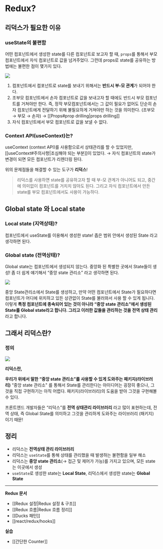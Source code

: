 # Redux?

## 리덕스가 필요한 이유

### useState의 불편함

어떤 컴포넌트에서 생성한 state를 다른 컴포넌트로 보고자 할 때, `props`를 통해서 부모 컴포넌트에서 자식 컴포넌트로 값을 넘겨주었다. 그런데 props로 state를 공유하는 방법에는 불편한 점이 몇가지 있다. 


![](https://i.imgur.com/cfYwlpL.png)

1. 컴포넌트에서 컴포넌트로 state를 보내기 위해서는 **반드시 부-모 관계**가 되어야 한다.
2. 조부모 컴포넌트에서 손자 컴포넌트로 값을 보내고자 할 때에도 반드시 부모 컴포넌트를 거쳐야만 한다. 즉, 정작 부모컴포넌트에서는 그 값이 필요가 없어도 단순히 손자 컴포넌트에게 전달하기 위해 불필요하게 거쳐야만 하는 것을 의미한다. (조부모 → 부모 → 손자)
   → [[Props#prop drilling|props drilling]]
3. 자식 컴포넌트에서 부모 컴포넌트로 값을 보낼 수 없다. 

### Context API(useContext)는?
useContext (context API)를 사용함으로서 상태관리를 할 수 있었지만, [[useContext#주의사항|조심해야 되는 부분]]이 있었다. → 자식 컴포넌트의 state가 변경이 되면 모든 컴포넌트가 리렌더링 된다.

위의 문제점들을 해결할 수 있는 도구가 **리덕스**!

> 리덕스를 사용하면 state를 공유하고자 할 때 부-모 관계가 아니어도 되고, 중간에 의미없이 컴포넌트를 거치치 않아도 된다. 그리고 자식 컴포넌트에서 만든 state를 부모 컴포넌트에서도 사용이 가능하다. 

## Global state 와 Local state

### Local state (지역상태)?

컴포넌트에서 useState를 이용해서 생성한 state! 
좁은 범위 안에서 생성된 State 라고 생각하면 된다. 

### Global state (전역상태)?

Global state는 컴포넌트에서 생성되지 않는다. 
중앙화 된 특별한 곳에서 State들이 생성! 
좀 더 쉽게 얘기해서 “중앙 state 관리소” 라고 생각하면 된다. 

![](https://i.imgur.com/iQXkgW2.png)

중앙 State관리소에서 State를 생성하고, 만약 어떤 컴포넌트에서 State가 필요하다면 컴포넌트가 어디에 위치하고 있든 상관없이 State를 불러와서 사용 할 수 있게 됩니다. 이렇게 **특정 컴포넌트에 종속되어 있는 것이 아니라 “중앙 state 관리소”에서 생성된 State를 Global state라고 합니다. 그리고 이러한 값들을 관리하는 것을 전역 상태 관리** 라고 합니다.

## 그래서 리덕스란? 

### 정의

![](https://i.imgur.com/bjztlSw.png)

**리덕스란,**

**우리가 위에서 말한 “중앙 state 관리소”를 사용할 수 있게 도와주는 패키지(라이브러리)** 
“중앙 state 관리소" 를 통해서 State를 관리한다는 아이디어는 굉장히 좋으나, 그것을 직접 구현하기는 아직 어렵다. 패키지(라이브러리)의 도움을 받아 그것을 구현해볼 수 있다. 

프론트엔드 개발자들은 “리덕스”를 **전역 상태관리 라이브러리** 라고 많이 표현하는데, 
전역 상태, 즉 Global State를 의미하고 그것을 관리하게 도와주는 라이브러리 (패키지) 이기 때문!

## 정리

- 리덕스는 **전역상태 관리 라이브러리**
- 리덕스는 `useState`를 통해 상태를 관리했을 때 발생하는 불편함을 일부 해소
- 리덕스는 **중앙 state 관리소**(→ 접근 및 제어가 가능)를 가지고 있으며, 모든 state는 이곳에서 생성
- `useState`로 생성한 state는 **Local State**, 리덕스에서 생성한 state는 **Global State**

- - - 
**Redux 문서**
- [[Redux 설정|Redux 설정 & 구조]]
- [[Redux 흐름|Redux 흐름 정리]]
- [[Ducks 패턴]]
- [[react/redux/hooks]]

**실습**
- [[간단한 Counter]]

